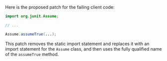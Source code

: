 Here is the proposed patch for the failing client code:

```java
import org.junit.Assume;

// ...

Assume.assumeTrue(...);
```

This patch removes the static import statement and replaces it with an import statement for the `Assume` class, and then uses the fully qualified name of the `assumeTrue` method.